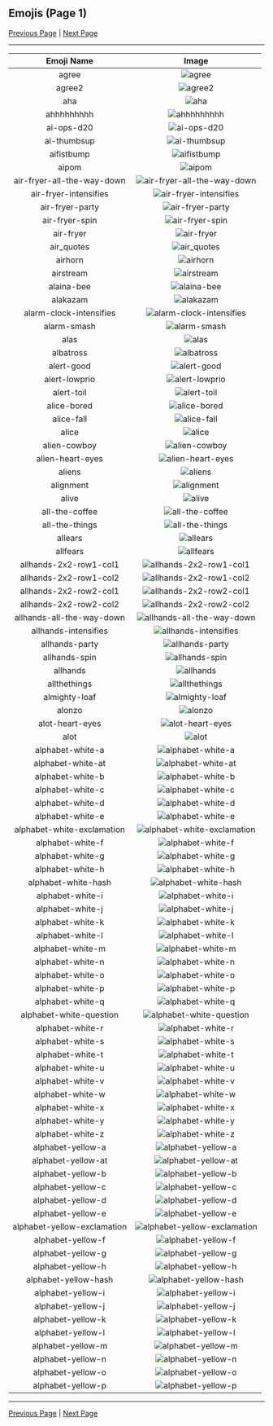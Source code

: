 
## Emojis (Page 1)

[Previous Page](/docs/hny/page-+-0000.md)
  | [Next Page](/docs/hny/page-a-0002.md)

<hr />

|Emoji Name|Image|
| :-: | :-: |
|agree| ![agree](/emojis/hny/agree.png)|
|agree2| ![agree2](/emojis/hny/agree2.png)|
|aha| ![aha](/emojis/hny/aha.gif)|
|ahhhhhhhhh| ![ahhhhhhhhh](/emojis/hny/ahhhhhhhhh.gif)|
|ai-ops-d20| ![ai-ops-d20](/emojis/hny/ai-ops-d20.png)|
|ai-thumbsup| ![ai-thumbsup](/emojis/hny/ai-thumbsup.png)|
|aifistbump| ![aifistbump](/emojis/hny/aifistbump.png)|
|aipom| ![aipom](/emojis/hny/aipom.png)|
|air-fryer-all-the-way-down| ![air-fryer-all-the-way-down](/emojis/hny/air-fryer-all-the-way-down.gif)|
|air-fryer-intensifies| ![air-fryer-intensifies](/emojis/hny/air-fryer-intensifies.gif)|
|air-fryer-party| ![air-fryer-party](/emojis/hny/air-fryer-party.gif)|
|air-fryer-spin| ![air-fryer-spin](/emojis/hny/air-fryer-spin.gif)|
|air-fryer| ![air-fryer](/emojis/hny/air-fryer.png)|
|air_quotes| ![air_quotes](/emojis/hny/air_quotes.gif)|
|airhorn| ![airhorn](/emojis/hny/airhorn.png)|
|airstream| ![airstream](/emojis/hny/airstream.png)|
|alaina-bee| ![alaina-bee](/emojis/hny/alaina-bee.png)|
|alakazam| ![alakazam](/emojis/hny/alakazam.png)|
|alarm-clock-intensifies| ![alarm-clock-intensifies](/emojis/hny/alarm-clock-intensifies.gif)|
|alarm-smash| ![alarm-smash](/emojis/hny/alarm-smash.gif)|
|alas| ![alas](/emojis/hny/alas.png)|
|albatross| ![albatross](/emojis/hny/albatross.png)|
|alert-good| ![alert-good](/emojis/hny/alert-good.png)|
|alert-lowprio| ![alert-lowprio](/emojis/hny/alert-lowprio.gif)|
|alert-toil| ![alert-toil](/emojis/hny/alert-toil.png)|
|alice-bored| ![alice-bored](/emojis/hny/alice-bored.gif)|
|alice-fall| ![alice-fall](/emojis/hny/alice-fall.gif)|
|alice| ![alice](/emojis/hny/alice.png)|
|alien-cowboy| ![alien-cowboy](/emojis/hny/alien-cowboy.png)|
|alien-heart-eyes| ![alien-heart-eyes](/emojis/hny/alien-heart-eyes.png)|
|aliens| ![aliens](/emojis/hny/aliens.jpg)|
|alignment| ![alignment](/emojis/hny/alignment.png)|
|alive| ![alive](/emojis/hny/alive.png)|
|all-the-coffee| ![all-the-coffee](/emojis/hny/all-the-coffee.png)|
|all-the-things| ![all-the-things](/emojis/hny/all-the-things.png)|
|allears| ![allears](/emojis/hny/allears.gif)|
|allfears| ![allfears](/emojis/hny/allfears.png)|
|allhands-2x2-row1-col1| ![allhands-2x2-row1-col1](/emojis/hny/allhands-2x2-row1-col1.png)|
|allhands-2x2-row1-col2| ![allhands-2x2-row1-col2](/emojis/hny/allhands-2x2-row1-col2.png)|
|allhands-2x2-row2-col1| ![allhands-2x2-row2-col1](/emojis/hny/allhands-2x2-row2-col1.png)|
|allhands-2x2-row2-col2| ![allhands-2x2-row2-col2](/emojis/hny/allhands-2x2-row2-col2.png)|
|allhands-all-the-way-down| ![allhands-all-the-way-down](/emojis/hny/allhands-all-the-way-down.gif)|
|allhands-intensifies| ![allhands-intensifies](/emojis/hny/allhands-intensifies.gif)|
|allhands-party| ![allhands-party](/emojis/hny/allhands-party.gif)|
|allhands-spin| ![allhands-spin](/emojis/hny/allhands-spin.gif)|
|allhands| ![allhands](/emojis/hny/allhands.png)|
|allthethings| ![allthethings](/emojis/hny/allthethings.png)|
|almighty-loaf| ![almighty-loaf](/emojis/hny/almighty-loaf.jpg)|
|alonzo| ![alonzo](/emojis/hny/alonzo.gif)|
|alot-heart-eyes| ![alot-heart-eyes](/emojis/hny/alot-heart-eyes.png)|
|alot| ![alot](/emojis/hny/alot.png)|
|alphabet-white-a| ![alphabet-white-a](/emojis/hny/alphabet-white-a.png)|
|alphabet-white-at| ![alphabet-white-at](/emojis/hny/alphabet-white-at.png)|
|alphabet-white-b| ![alphabet-white-b](/emojis/hny/alphabet-white-b.png)|
|alphabet-white-c| ![alphabet-white-c](/emojis/hny/alphabet-white-c.png)|
|alphabet-white-d| ![alphabet-white-d](/emojis/hny/alphabet-white-d.png)|
|alphabet-white-e| ![alphabet-white-e](/emojis/hny/alphabet-white-e.png)|
|alphabet-white-exclamation| ![alphabet-white-exclamation](/emojis/hny/alphabet-white-exclamation.png)|
|alphabet-white-f| ![alphabet-white-f](/emojis/hny/alphabet-white-f.png)|
|alphabet-white-g| ![alphabet-white-g](/emojis/hny/alphabet-white-g.png)|
|alphabet-white-h| ![alphabet-white-h](/emojis/hny/alphabet-white-h.png)|
|alphabet-white-hash| ![alphabet-white-hash](/emojis/hny/alphabet-white-hash.png)|
|alphabet-white-i| ![alphabet-white-i](/emojis/hny/alphabet-white-i.png)|
|alphabet-white-j| ![alphabet-white-j](/emojis/hny/alphabet-white-j.png)|
|alphabet-white-k| ![alphabet-white-k](/emojis/hny/alphabet-white-k.png)|
|alphabet-white-l| ![alphabet-white-l](/emojis/hny/alphabet-white-l.png)|
|alphabet-white-m| ![alphabet-white-m](/emojis/hny/alphabet-white-m.png)|
|alphabet-white-n| ![alphabet-white-n](/emojis/hny/alphabet-white-n.png)|
|alphabet-white-o| ![alphabet-white-o](/emojis/hny/alphabet-white-o.png)|
|alphabet-white-p| ![alphabet-white-p](/emojis/hny/alphabet-white-p.png)|
|alphabet-white-q| ![alphabet-white-q](/emojis/hny/alphabet-white-q.png)|
|alphabet-white-question| ![alphabet-white-question](/emojis/hny/alphabet-white-question.png)|
|alphabet-white-r| ![alphabet-white-r](/emojis/hny/alphabet-white-r.png)|
|alphabet-white-s| ![alphabet-white-s](/emojis/hny/alphabet-white-s.png)|
|alphabet-white-t| ![alphabet-white-t](/emojis/hny/alphabet-white-t.png)|
|alphabet-white-u| ![alphabet-white-u](/emojis/hny/alphabet-white-u.png)|
|alphabet-white-v| ![alphabet-white-v](/emojis/hny/alphabet-white-v.png)|
|alphabet-white-w| ![alphabet-white-w](/emojis/hny/alphabet-white-w.png)|
|alphabet-white-x| ![alphabet-white-x](/emojis/hny/alphabet-white-x.png)|
|alphabet-white-y| ![alphabet-white-y](/emojis/hny/alphabet-white-y.png)|
|alphabet-white-z| ![alphabet-white-z](/emojis/hny/alphabet-white-z.png)|
|alphabet-yellow-a| ![alphabet-yellow-a](/emojis/hny/alphabet-yellow-a.png)|
|alphabet-yellow-at| ![alphabet-yellow-at](/emojis/hny/alphabet-yellow-at.png)|
|alphabet-yellow-b| ![alphabet-yellow-b](/emojis/hny/alphabet-yellow-b.png)|
|alphabet-yellow-c| ![alphabet-yellow-c](/emojis/hny/alphabet-yellow-c.png)|
|alphabet-yellow-d| ![alphabet-yellow-d](/emojis/hny/alphabet-yellow-d.png)|
|alphabet-yellow-e| ![alphabet-yellow-e](/emojis/hny/alphabet-yellow-e.png)|
|alphabet-yellow-exclamation| ![alphabet-yellow-exclamation](/emojis/hny/alphabet-yellow-exclamation.png)|
|alphabet-yellow-f| ![alphabet-yellow-f](/emojis/hny/alphabet-yellow-f.png)|
|alphabet-yellow-g| ![alphabet-yellow-g](/emojis/hny/alphabet-yellow-g.png)|
|alphabet-yellow-h| ![alphabet-yellow-h](/emojis/hny/alphabet-yellow-h.png)|
|alphabet-yellow-hash| ![alphabet-yellow-hash](/emojis/hny/alphabet-yellow-hash.png)|
|alphabet-yellow-i| ![alphabet-yellow-i](/emojis/hny/alphabet-yellow-i.png)|
|alphabet-yellow-j| ![alphabet-yellow-j](/emojis/hny/alphabet-yellow-j.png)|
|alphabet-yellow-k| ![alphabet-yellow-k](/emojis/hny/alphabet-yellow-k.png)|
|alphabet-yellow-l| ![alphabet-yellow-l](/emojis/hny/alphabet-yellow-l.png)|
|alphabet-yellow-m| ![alphabet-yellow-m](/emojis/hny/alphabet-yellow-m.png)|
|alphabet-yellow-n| ![alphabet-yellow-n](/emojis/hny/alphabet-yellow-n.png)|
|alphabet-yellow-o| ![alphabet-yellow-o](/emojis/hny/alphabet-yellow-o.png)|
|alphabet-yellow-p| ![alphabet-yellow-p](/emojis/hny/alphabet-yellow-p.png)|

<hr/>

[Previous Page](/docs/hny/page-+-0000.md)
  | [Next Page](/docs/hny/page-a-0002.md)